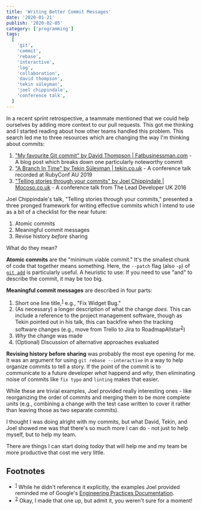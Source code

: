 ```yaml
---
title: 'Writing Better Commit Messages'
date: '2020-01-21'
publish: '2020-02-05'
category: ['programming']
tags:
  [
    'git',
    'commit',
    'rebase',
    'interactive',
    'log',
    'collaboration',
    'david thompson',
    'tekin süleyman',
    'joel chippindale',
    'conference talk',
  ]
---
```


In a recent sprint retrospective, a teammate mentioned that we could help ourselves by adding more context to our pull requests. This got me thinking and I started reading about how other teams handled this problem. This search led me to three resources which are changing the way I'm thinking about commits:

1. ["My favourite Git commit" by David Thompson | Fatbusinessman.com](https://fatbusinessman.com/2019/my-favourite-git-commit) - A blog post which breaks down one particularly noteworthy commit
2. ["A Branch In Time" by Tekin Süleyman | tekin.co.uk](https://tekin.co.uk/2019/02/a-talk-about-revision-histories) - A conference talk recorded at RubyConf AU 2019
3. ["Telling stories through your commits" by Joel Chippindale | Mocoso.co.uk](https://blog.mocoso.co.uk/talks/2015/01/12/telling-stories-through-your-commits/) - A conference talk from The Lead Developer UK 2016

Joel Chippindale's talk, "Telling stories through your commits," presented a three pronged framework for writing effective commits which I intend to use as a bit of a checklist for the near future:

1. Atomic commits
2. Meaningful commit messages
3. Revise history _before_ sharing

What do they mean?

**Atomic commits** are the "minimum viable commit." It's the smallest chunk of code that together means something. Here, the `--patch` flag (also `-p`) of [`git add`](https://git-scm.com/docs/git-add) is particularly useful. A heuristic to use: If you need to use "and" to describe the commit, it may be too big.

**Meaningful commit messages** are described in four parts:

1. Short one line title,<sup>[1](#footnotes)</sup><a id="fn1"></a> e.g., "Fix Widget Bug."
2. (As necessary) a longer description of what the change _does_. This can include a reference to the project management software, though as Tekin pointed out in his talk, this can backfire when the tracking software changes (e.g., move from Trello to Jira to RoadmapAllstar<sup>[2](#footnoes)</sup><a id="fn2"></a>)
3. _Why_ the change was made
4. (Optional) Discussion of alternative approaches evaluated

**Revising history before sharing** was probably the most eye opening for me. It was an argument for using `git rebase --interactive` in a way to help organize commits to tell a story. If the point of the commit is to communicate to a future developer _what_ happend and _why_, then eliminating noise of commits like `fix typo` and `linting` makes that easier.

While these are trivial examples, Joel provided really interesting ones - like reorganizing the order of commits and merging them to be more complete units (e.g., combining a change with the test case written to cover it rather than leaving those as two separate commits).

I thought I was doing alright with my commits, but what David, Tekin, and Joel showed me was that there's so much more I can do - not just to help myself, but to help my team.

There are things I can start doing _today_ that will help me and my team be more productive that cost me very little.

## Footnotes

- <sup>[1](#fn1)</sup> While he didn't reference it explicitly, the examples Joel provided reminded me of Google's [Engineering Practices Documentation](https://google.github.io/eng-practices/).
- <sup>[2](#fn2)</sup> Okay, I made that one up, but admit it, you weren't sure for a moment!
